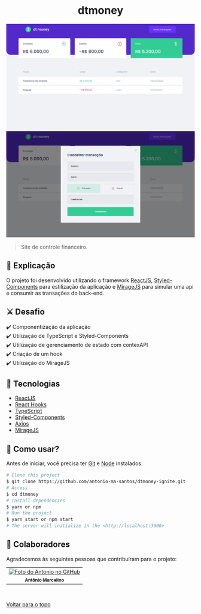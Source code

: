 <h1 align="center">dtmoney</h1>

<img src="src/assets/Screenshot.png" alt="imagem da home">
<img src="src/assets/Screenshot2.png" alt="imagem da modal para adicionar uma transação">

> Site de controle financeiro.

## :page_facing_up: Explicação

O projeto foi desenvolvido utilizando o framework [ReactJS](https://pt-br.reactjs.org/docs/getting-started.html), [Styled-Components](https://styled-components.com/) para estilização da aplicação e [MirageJS](https://miragejs.com/docs/getting-started/introduction/) para simular uma api e consumir as transações do back-end.

## ⚔️ Desafio

:heavy_check_mark: Componentização da aplicação\
:heavy_check_mark: Utilização de TypeScript e Styled-Components\
:heavy_check_mark: Utilização de gerenciamento de estado com contexAPI\
:heavy_check_mark: Criação de um hook\
:heavy_check_mark: Utilização do MirageJS

## 🚀 Tecnologias ##

- [ReactJS](https://pt-br.reactjs.org/)
- [React Hooks](https://pt-br.reactjs.org/docs/hooks-intro.html)
- [TypeScript](https://www.typescriptlang.org/)
- [Styled-Components](https://styled-components.com/)
- [Axios](https://axios-http.com/ptbr/docs/intro)
- [MirageJS](https://miragejs.com/docs/getting-started/introduction/)

## :closed_book: Como usar? ##

Antes de iniciar, você precisa ter [Git](https://git-scm.com) e [Node](https://nodejs.org/en/) instalados.

```bash
# Clone this project
$ git clone https://github.com/antonio-ma-santos/dtmoney-ignite.git
# Access
$ cd dtmoney
# Install dependencies
$ yarn or npm 
# Run the project
$ yarn start or npm start 
# The server will initialize in the <http://localhost:3000>
```

## 🤝 Colaboradores

Agradecemos às seguintes pessoas que contribuíram para o projeto:

<table>
  <tr>
    <td align="center">
      <a href="#">
        <img src="https://github.com/antonio-ma-santos.png" width="160px;" alt="Foto do Antonio no GitHub"/><br>
        <sub>
          <b>Antônio Marcelino</b>
        </sub>
      </a>
    </td>
  </tr>
</table>

&#xa0;

<a href="#top">Voltar para o topo</a>
